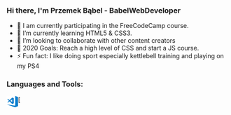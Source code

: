 ### Hi there, I'm Przemek Bąbel - BabelWebDeveloper

- 💼 I am currently participating in the FreeCodeCamp course.
- 🎯 I’m currently learning HTML5 & CSS3.
- 👯 I’m looking to collaborate with other content creators
- 🥅 2020 Goals: Reach a high level of CSS and start a JS course.
- ⚡ Fun fact: I like doing sport especially kettlebell training and playing on my PS4

### Languages and Tools:


[<img align="left" alt="Visual Studio Code" width="26px" src="https://raw.githubusercontent.com/github/explore/80688e429a7d4ef2fca1e82350fe8e3517d3494d/topics/visual-studio-code/visual-studio-code.png" />